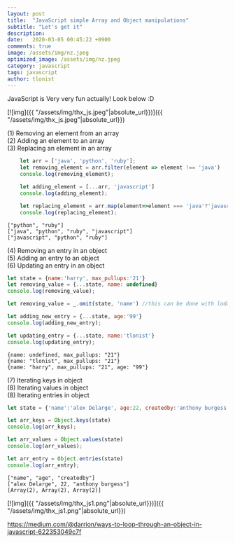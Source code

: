 ```yaml
---
layout: post
title:  "JavaScript simple Array and Object manipulations"
subtitle: "Let's get it"
description:
date:   2020-03-05 00:45:22 +0900
comments: true
image: /assets/img/nz.jpeg
optimized_image: /assets/img/nz.jpeg
category: javascript
tags: javascript
author: tlonist
---
```


JavaScript is Very very fun actually! Look below :D

[![img]({{ "/assets/img/thx_js.jpeg"|absolute_url}})]({{ "/assets/img/thx_js.jpeg"|absolute_url}})


(1) Removing an element from an array <br>
(2) Adding an element to an array <br>
(3) Replacing an element in an array <br>

```javascript
    let arr = ['java', 'python', 'ruby'];
    let removing_element = arr.filter(element => element !== 'java')
    console.log(removing_element);

    let adding_element = [...arr, 'javascript']
    console.log(adding_element);

    let replacing_element = arr.map(element=>element === 'java'?'javascript':element)
    console.log(replacing_element);
```
```console
["python", "ruby"]
["java", "python", "ruby", "javascript"]
["javascript", "python", "ruby"]
```

(4) Removing an entry in an object <br>
(5) Adding an entry to an object <br>
(6) Updating an entry in an object <br>
```javascript
let state = {name:'harry', max_pullups:'21'}
let removing_value = {...state, name: undefined} 
console.log(removing_value);

let removing_value = _.omit(state, 'name') //this can be done with lodash!

let adding_new_entry = {...state, age:'99'}
console.log(adding_new_entry);

let updating_entry = {...state, name:'tlonist'}
console.log(updating_entry);
```
```console
{name: undefined, max_pullups: "21"}
{name: "tlonist", max_pullups: "21"}
{name: "harry", max_pullups: "21", age: "99"}
```

(7) Iterating keys in object <br>
(8) Iterating values in object <br>
(8) Iterating entries in object <br>
```javascript
let state = {'name':'alex Delarge', age:22, createdby:'anthony burgess'}

let arr_keys = Object.keys(state)
console.log(arr_keys);

let arr_values = Object.values(state)
console.log(arr_values);

let arr_entry = Object.entries(state)
console.log(arr_entry);
```
```console
["name", "age", "createdby"]
["alex Delarge", 22, "anthony burgess"]
[Array(2), Array(2), Array(2)]
```


[![img]({{ "/assets/img/thx_js1.png"|absolute_url}})]({{ "/assets/img/thx_js1.png"|absolute_url}})

https://medium.com/@darrion/ways-to-loop-through-an-object-in-javascript-622353049c7f